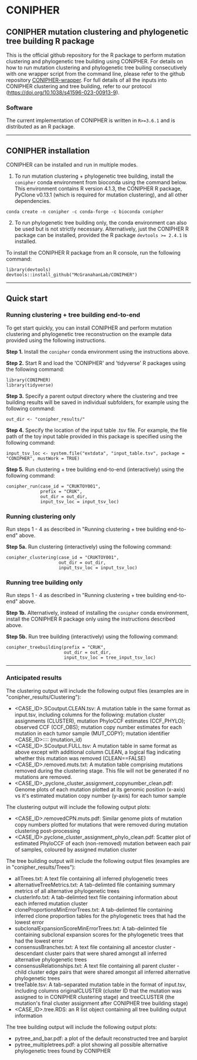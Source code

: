 # CONIPHER

## CONIPHER mutation clustering and phylogenetic tree building R package

This is the official github repository for the R package to perform mutation clustering and phylogenetic tree building using CONIPHER. For details on how to run mutation clustering and phylogenetic tree builing consecutively with one wrapper script from the command line, please refer to the github repository [CONIPHER-wrapper](https://github.com/McGranahanLab/CONIPHER-wrapper). For full details of all the inputs into CONIPHER clustering and tree building, refer to our protocol (https://doi.org/10.1038/s41596-023-00913-9).

### Software
The current implementation of CONIPHER is written in `R>=3.6.1` and is distributed as an R package.

---
## CONIPHER installation 


CONIPHER can be installed and run in multiple modes.

1) To run mutation clustering + phylogenetic tree building, install the `conipher` conda environment from bioconda using the command below. This environment contains R version 4.1.3, the CONIPHER R package, PyClone v0.13.1 (which is required for mutation clustering), and all other dependencies.

```
conda create -n conipher -c conda-forge -c bioconda conipher
```

2) To run phylogenetic tree building only, the conda environment can also be used but is not strictly necessary. Alternatively, just the CONIPHER R package can be installed, provided the R package `devtools >= 2.4.1` is installed.

To install the CONIPHER R package from an R console, run the following command:

```
library(devtools)
devtools::install_github("McGranahanLab/CONIPHER")
```

---
## Quick start

### Running clustering + tree building end-to-end 
To get start quickly, you can install CONIPHER and perform mutation clustering and phylogenetic tree reconstruction on the example data provided using the following instructions.


**Step 1.** 
Install the `conipher` conda environment using the instructions above.

**Step 2.**
Start R and load the 'CONIPHER' and 'tidyverse' R packages using the following command:
```
library(CONIPHER)
library(tidyverse)
```

**Step 3.**
Specify a parent output directory where the clustering and tree building results will be saved in individual subfolders, for example using the following command:
```
out_dir <- "conipher_results/"
```

**Step 4.**
Specify the location of the input table .tsv file. For example, the file path of the toy input table provided in this package is specified using the following command:
```
input_tsv_loc <- system.file("extdata", "input_table.tsv", package = "CONIPHER", mustWork = TRUE)
```

**Step 5.**
Run clustering + tree building end-to-end (interactively) using the following command:
```
conipher_run(case_id = "CRUKTOY001",
             prefix = "CRUK",
             out_dir = out_dir,
             input_tsv_loc = input_tsv_loc)
```

### Running clustering only
Run steps 1 - 4 as described in "Running clustering + tree building end-to-end" above. 

**Step 5a.**
Run clustering (interactively) using the following command:

```
conipher_clustering(case_id = "CRUKTOY001", 
                    out_dir = out_dir, 
                    input_tsv_loc = input_tsv_loc)
```

### Running tree building only
Run steps 1 - 4 as described in "Running clustering + tree building end-to-end" above. 

**Step 1b.** 
Alternatively, instead of installing the `conipher` conda environment, install the CONIPHER R package only using the instructions described above.


**Step 5b.**
Run tree building (interactively) using the following command:

```
conipher_treebuilding(prefix = "CRUK",
                      out_dir = out_dir,
                      input_tsv_loc = tree_input_tsv_loc)
```


---
### Anticipated results
The clustering output will include the following output files (examples are in "conipher_results/Clustering"):
- <CASE_ID>.SCoutput.CLEAN.tsv: A mutation table in the same format as input.tsv, including columns for the
following: mutation cluster assignments (CLUSTER), mutation PhyloCCF estimates (CCF_PHYLO); observed CCF (CCF_OBS); mutation copy number estimates for each mutation in each tumor sample (MUT_COPY); mutation identifier <CASE_ID>:<CHR>:<POS>:<REF>:<ALT> (mutation_id)
- <CASE_ID>.SCoutput.FULL.tsv: A mutation table in same format as above except with additional column CLEAN, a logical flag indicating whether this mutation was removed (CLEAN==FALSE)
- <CASE_ID>.removed.muts.txt: A mutation table comprising mutations removed during the clustering stage. This file will not be generated if no mutations are removed.
- <CASE_ID>_pyclone_cluster_assignment_copynumber_clean.pdf: Genome plots of each mutation plotted at its genomic position (x-axis) vs it's estimated mutation copy number (y-axis) for each tumor sample

The clustering output will include the following output plots:
- <CASE_ID>.removedCPN.muts.pdf: Similar genome plots of mutation copy numbers plotted for mutations that were removed during mutation clustering post-processing
- <CASE_ID>.pyclone_cluster_assignment_phylo_clean.pdf: Scatter plot of estimated PhyloCCF of each (non-removed) mutation between each pair of samples, coloured by assigned mutation cluster

The tree building output will include the following output files (examples are in "conipher_results/Trees"):
- allTrees.txt: A text file containing all inferred phylogenetic trees
- alternativeTreeMetrics.txt: A tab-delimted file containing summary metrics of all alternative phylogenetic trees
- clusterInfo.txt: A tab-delimted text file containing information about each inferred mutation cluster
- cloneProportionsMinErrorTrees.txt: A tab-delimted file containing inferred clone proportion tables for the phylogenetic trees that had the lowest error
- subclonalExpansionScoreMinErrorTrees.txt: A tab-delimted file containing subclonal expansion scores for the phylogenetic trees that had the lowest error
- consensusBranches.txt: A text file containing all ancestor cluster - descendant cluster pairs that were shared amongst all inferred alternative phylogenetic trees
- consensusRelationships.txt: A text file containing all parent cluster - child cluster edge pairs that were shared amongst all inferred alternative phylogenetic trees
- treeTable.tsv: A tab-separated mutation table in the format of input.tsv, including columns originalCLUSTER (cluster ID that the mutation was assigned to in CONIPHER clustering stage) and treeCLUSTER (the mutation's final cluster assignment after CONIPHER tree building stage)
- <CASE_ID>.tree.RDS: an R list object containing all tree building output information

The tree building output will include the following output plots:
- pytree_and_bar.pdf: a plot of the default reconstructed tree and barplot
- pytree_multipletrees.pdf: a plot showing all possible alternative phylogenetic trees found by CONIPHER



